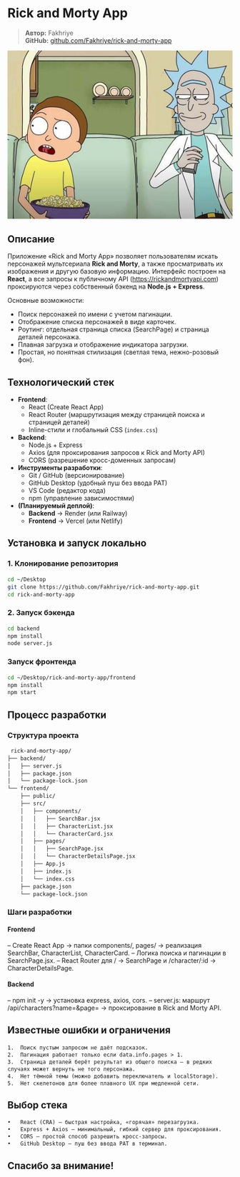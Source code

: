 # Rick and Morty App

> **Автор:** Fakhriye                                 
> **GitHub:** [github.com/Fakhriye/rick-and-morty-app](https://github.com/Fakhriye/rick-and-morty-app)

![Rick and Morty](/rickandmorty.jpg)

## Описание 

Приложение «Rick and Morty App» позволяет пользователям искать персонажей мультсериала **Rick and Morty**, а также просматривать их изображения и другую базовую информацию. Интерфейс построен на **React**, а все запросы к публичному API (https://rickandmortyapi.com) проксируются через собственный бэкенд на **Node.js + Express**.

Основные возможности:
- Поиск персонажей по имени с учетом пагинации.
- Отображение списка персонажей в виде карточек.
- Роутинг: отдельная страница списка (SearchPage) и страница деталей персонажа.
- Плавная загрузка и отображение индикатора загрузки.
- Простая, но понятная стилизация (светлая тема, нежно-розовый фон).

## Технологический стек

- **Frontend**:
  - React (Create React App)
  - React Router (маршрутизация между страницей поиска и страницей деталей)
  - Inline-стили и глобальный CSS (`index.css`)
- **Backend**:
  - Node.js + Express
  - Axios (для проксирования запросов к Rick and Morty API)
  - CORS (разрешение кросс-доменных запросам)
- **Инструменты разработки**:
  - Git / GitHub (версионирование)
  - GitHub Desktop (удобный пуш без ввода PAT)
  - VS Code (редактор кода)
  - npm (управление зависимостями)
- **(Планируемый деплой)**:
  - **Backend** → Render (или Railway)
  - **Frontend** → Vercel (или Netlify)

## Установка и запуск локально

### 1. Клонирование репозитория

```bash
cd ~/Desktop
git clone https://github.com/Fakhriye/rick-and-morty-app.git
cd rick-and-morty-app
```

### 2. Запуск бэкенда

```bash
cd backend
npm install
node server.js
```

### Запуск фронтенда

```bash
cd ~/Desktop/rick-and-morty-app/frontend
npm install
npm start
```

## Процесс разработки
### Структура проекта

```bash
 rick-and-morty-app/
├── backend/
│   ├── server.js
│   ├── package.json
│   └── package-lock.json
└── frontend/
    ├── public/
    ├── src/
    │   ├── components/
    │   │   ├── SearchBar.jsx
    │   │   ├── CharacterList.jsx
    │   │   └── CharacterCard.jsx
    │   ├── pages/
    │   │   ├── SearchPage.jsx
    │   │   └── CharacterDetailsPage.jsx
    │   ├── App.js
    │   ├── index.js
    │   └── index.css
    ├── package.json
    └── package-lock.json
```
### Шаги разработки
#### Frontend
– Create React App → папки components/, pages/ → реализация SearchBar, CharacterList, CharacterCard.
– Логика поиска и пагинации в SearchPage.jsx.
– React Router для / → SearchPage и /character/:id → CharacterDetailsPage.
#### Backend
– npm init -y → установка express, axios, cors.
– server.js: маршрут /api/characters?name=&page= → проксирование в Rick and Morty API.


## Известные ошибки и ограничения
	1.	Поиск пустым запросом не даёт подсказок.
	2.	Пагинация работает только если data.info.pages > 1.
	3.	Страница деталей берёт результат из общего поиска — в редких случаях может вернуть не того персонажа.
	4.	Нет тёмной темы (можно добавить переключатель и localStorage).
	5.	Нет скелетонов для более плавного UX при медленной сети.


## Выбор стека
	•	React (CRA) — быстрая настройка, «горячая» перезагрузка.
	•	Express + Axios — минимальный, гибкий сервер для проксирования.
	•	CORS — простой способ разрешить кросс-запросы.
	•	GitHub Desktop — пуш без ввода PAT в терминал.
 
## Спасибо за внимание!

